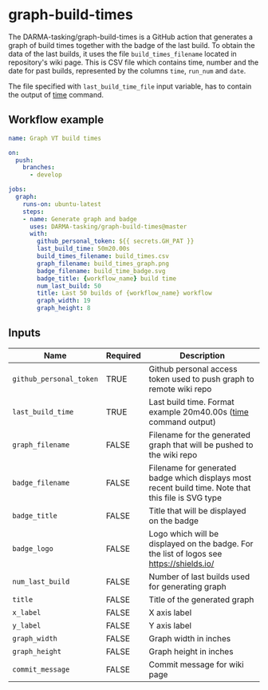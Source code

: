 # graph-build-times

The DARMA-tasking/graph-build-times is a GitHub action that generates a graph of build times together with the badge of the last build. To obtain the data of the last builds, it uses the file `build_times_filename` located in repository's wiki page. This is CSV file which contains time, number and the date for past builds, represented by the columns `time`, `run_num` and `date`.

The file specified with `last_build_time_file` input variable, has to contain the output of [time](https://man7.org/linux/man-pages/man1/time.1.html) command.

## Workflow example

```yml
name: Graph VT build times

on:
  push:
    branches:
      - develop

jobs:
  graph:
    runs-on: ubuntu-latest
    steps:
    - name: Generate graph and badge
      uses: DARMA-tasking/graph-build-times@master
      with:
        github_personal_token: ${{ secrets.GH_PAT }}
        last_build_time: 50m20.00s
        build_times_filename: build_times.csv
        graph_filename: build_times_graph.png
        badge_filename: build_time_badge.svg
        badge_title: {workflow_name} build time
        num_last_build: 50
        title: Last 50 builds of {workflow_name} workflow
        graph_width: 19
        graph_height: 8
```

## Inputs

| Name                    |Required| Description                        |
|-------------------------|--------|------------------------------------|
| `github_personal_token` | TRUE   | Github personal access token used to push graph to remote wiki repo |
| `last_build_time`       | TRUE   | Last build time. Format example 20m40.00s ([time](https://man7.org/linux/man-pages/man1/time.1.html) command output) |
| `graph_filename`        | FALSE  | Filename for the generated graph that will be pushed to the wiki repo |
| `badge_filename`        | FALSE  | Filename for generated badge which displays most recent build time. Note that this file is SVG type |
| `badge_title`           | FALSE  | Title that will be displayed on the badge |
| `badge_logo`            | FALSE  | Logo which will be displayed on the badge. For the list of logos see https://shields.io/
| `num_last_build`        | FALSE  | Number of last builds used for generating graph |
| `title`                 | FALSE  | Title of the generated graph |
| `x_label`               | FALSE  | X axis label |
| `y_label`               | FALSE  | Y axis label |
| `graph_width`           | FALSE  | Graph width in inches |
| `graph_height`          | FALSE  | Graph height in inches |
| `commit_message`        | FALSE  | Commit message for wiki page |
